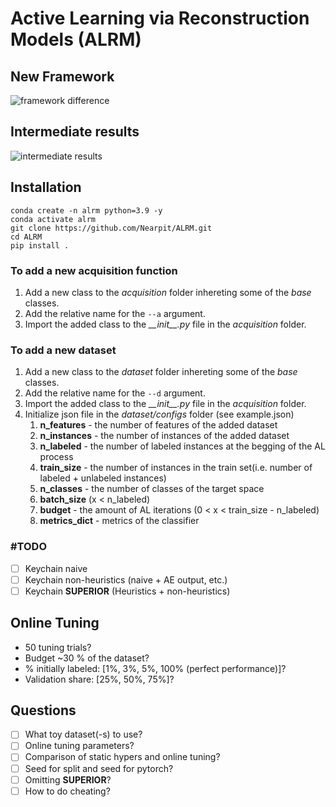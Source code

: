 # Active Learning via Reconstruction Models (ALRM)

## New Framework

![framework difference](https://github.com/Nearpit/ALRM/blob/main/plots/flow_diff.png?raw=true)

## Intermediate results

![intermediate results](https://github.com/Nearpit/ALRM/blob/main/plots/intermediate_results.png?raw=true)

## Installation

```
conda create -n alrm python=3.9 -y
conda activate alrm  
git clone https://github.com/Nearpit/ALRM.git
cd ALRM
pip install .
```

### To add a new acquisition function

1. Add a new class to the _acquisition_ folder inhereting some of the _base_ classes.
2. Add the relative name for the `--a` argument.
3. Import the added class to the _\_\_init\_\_.py_ file in the _acquisition_ folder.

### To add a new dataset

1. Add a new class to the _dataset_ folder inhereting some of the _base_ classes.
2. Add the relative name for the `--d` argument.
3. Import the added class to the _\_\_init\_\_.py_ file in the _acquisition_ folder.
4. Initialize json file in the _dataset/configs_ folder (see example.json)
   1. __n_features__ - the number of features of the added dataset
   2. __n_instances__ - the number of instances of the added dataset
   3. __n_labeled__ - the number of labeled instances at the begging of the AL process
   4. __train_size__ - the number of instances in the train set(i.e. number of labeled  + unlabeled instances)
   5. __n_classes__ - the number of classes of the target space
   6. __batch_size__ (x < n_labeled)
   7. __budget__ - the amount of AL iterations (0 < x < train_size - n_labeled)
   8. __metrics_dict__ - metrics of the classifier

### \#TODO

- [ ] Keychain naive
- [ ] Keychain non-heuristics (naive + AE output, etc.)
- [ ] Keychain __SUPERIOR__ (Heuristics + non-heuristics)

## Online Tuning

- 50 tuning trials?
- Budget ~30 % of the dataset?
- % initially labeled: [1%, 3%, 5%, 100% (perfect performance)]?
- Validation share: [25%, 50%, 75%]?

## Questions

- [ ] What toy dataset(-s) to use?
- [ ] Online tuning parameters?
- [ ] Comparison of static hypers and online tuning?
- [ ] Seed for split and seed for pytorch?
- [ ] Omitting __SUPERIOR__?
- [ ] How to do cheating?
